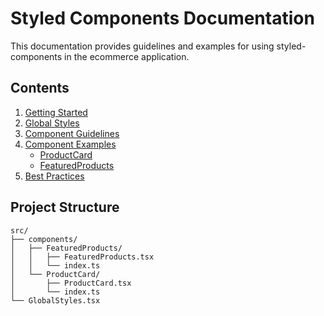 # Styled Components Documentation

This documentation provides guidelines and examples for using styled-components in the ecommerce application.

## Contents

1. [Getting Started](./getting-started.md)
2. [Global Styles](./global-styles.md)
3. [Component Guidelines](./component-guidelines.md)
4. [Component Examples](./component-examples.md)
   - [ProductCard](./components/product-card.md)
   - [FeaturedProducts](./components/featured-products.md)
5. [Best Practices](./best-practices.md)

## Project Structure

```
src/
├── components/
│   ├── FeaturedProducts/
│   │   ├── FeaturedProducts.tsx
│   │   └── index.ts
│   └── ProductCard/
│       ├── ProductCard.tsx
│       └── index.ts
└── GlobalStyles.tsx
```
